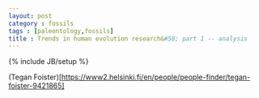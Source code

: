 ```yaml
---
layout: post
category : fossils
tags : [paleontology,fossils]
title : Trends in human evolution research&#58; part 1 -- analysis 
---
```

{% include JB/setup %}

(Tegan Foister)[https://www2.helsinki.fi/en/people/people-finder/tegan-foister-9421865]
